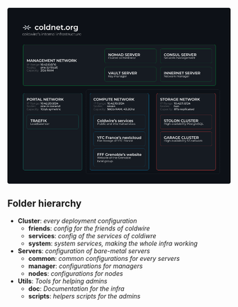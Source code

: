 ![chart](./assets/chart.png)

## Folder hierarchy
* **Cluster**: *every deployment configuration*
  * **friends**: *config for the friends of coldwire*
  * **services**: *config of the services of coldiwre*
  * **system**: *system services, making the whole infra working*
* **Servers**: *configuration of bare-metal servers*
  * **common**: *common configurations for every servers*
  * **manager**: *configurations for managers*
  * **nodes**: *configurations for nodes*
* **Utils**: *Tools for helping admins*
  * **doc**: *Documentation for the infra*
  * **scripts**: *helpers scripts for the admins*